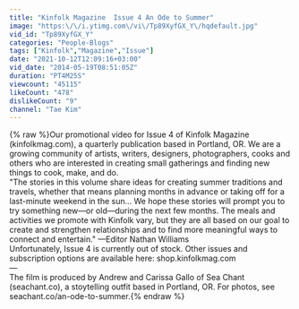 ```yaml
---
title: "Kinfolk Magazine  Issue 4 An Ode to Summer"
image: "https:\/\/i.ytimg.com\/vi\/Tp89XyfGX_Y\/hqdefault.jpg"
vid_id: "Tp89XyfGX_Y"
categories: "People-Blogs"
tags: ["Kinfolk","Magazine","Issue"]
date: "2021-10-12T12:09:16+03:00"
vid_date: "2014-05-19T08:51:05Z"
duration: "PT4M25S"
viewcount: "45115"
likeCount: "478"
dislikeCount: "9"
channel: "Tae Kim"
---
```

{% raw %}Our promotional video for Issue 4 of Kinfolk Magazine (kinfolkmag.com), a quarterly publication based in Portland, OR. We are a growing community of artists, writers, designers, photographers, cooks and others who are interested in creating small gatherings and finding new things to cook, make, and do.<br />&quot;The stories in this volume share ideas for creating summer traditions and travels, whether that means planning months in advance or taking off for a last-minute weekend in the sun... We hope these stories will prompt you to try something new—or old—during the next few months. The meals and activities we promote with Kinfolk vary, but they are all based on our goal to create and strengthen relationships and to find more meaningful ways to connect and entertain.&quot; —Editor Nathan Williams<br />Unfortunately, Issue 4 is currently out of stock. Other issues and subscription options are available here: shop.kinfolkmag.com<br />—<br />The film is produced by Andrew and Carissa Gallo of Sea Chant (seachant.co), a stoytelling outfit based in Portland, OR. For photos, see seachant.co/an-ode-to-summer.{% endraw %}
